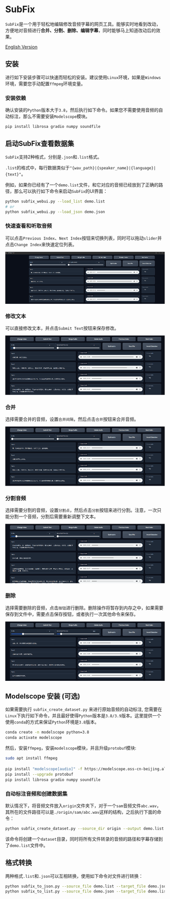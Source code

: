 # SubFix
`SubFix`是一个用于轻松地编辑修改音频字幕的网页工具。能够实时地看到改动，方便地对音频进行**合并、分割、删除、编辑字幕**，同时能够马上知道改动后的效果。

[English Version](README.md)

## 安装

进行如下安装步骤可以快速而轻松的安装。建议使用`Linux`环境，如果是`Windows`环境，需要您手动配置`ffmpeg`环境变量。

### 安装依赖

确认安装的`Python`版本大于`3.8`，然后执行如下命令。如果您不需要使用音频的自动标注，那么不需要安装`Modelscope`模块。

```bash
pip install librosa gradio numpy soundfile
```

## 启动SubFix查看数据集

`SubFix`支持2种格式，分别是`.json`和`.list`格式。

`.list`的格式中，每行数据类似于`"{wav_path}|{speaker_name}|{language}|{text}"`。

例如，如果你已经有了一个`demo.list`文件，和它对应的音频已经放到了正确的路径，那么可以执行如下命令来启动`SubFix`的UI界面：

```bash
python subfix_webui.py --load_list demo.list
# or
python subfix_webui.py --load_json demo.json
```

### 快速查看和听取音频

可以点击`Previous Index`、`Next Index`按钮来切换列表，同时可以拖动`slider`并点击`Change Index`来快速定位列表。

![change index gif](images/index.gif)

### 修改文本

可以直接修改文本，并点击`Submit Text`按钮来保存修改。

![change text gif](images/text.gif)

### 合并

选择需要合并的音频，设置`合并间隔`，然后点击`合并`按钮来合并音频。

![merge audio gif](images/merge.gif)

### 分割音频

选择需要分割的音频，设置`分割点`，然后点击`分割`按钮来进行分割。注意，一次只能分割一个音频，分割后需要重新调整下文本。

![split audio gif](images/split.gif)

### 删除

选择需要删除的音频，点击`按钮`进行删除。删除操作将暂存到内存之中，如果需要保存到文件中，需要点击保存按钮，或者执行一次其他命令来保存。

![delete audio gif](images/delete.gif)

## Modelscope 安装 (可选)

如果需要执行 `subfix_create_dataset.py` 来进行原始音频的自动标注, 您需要在`Linux`下执行如下命令，并且最好使得`Python`版本是`3.8/3.9`版本。这里提供一个使用`conda`的方式来保证`Python`环境是`3.8`版本。

```bash
conda create -n modelscope python=3.8
conda activate modelscope
```

然后，安装`ffmpeg`，安装`modelscope`模块，并且升级`protobuf`模块:

```bash
sudo apt install ffmpeg

pip install "modelscope[audio]" -f https://modelscope.oss-cn-beijing.aliyuncs.com/releases/repo.html
pip install --upgrade protobuf
pip install librosa gradio numpy soundfile
```

### 自动标注音频和创建数据集

默认情况下，将音频文件放入`origin`文件夹下，对于一个`sam`音频文件`abc.wav`，其所在的文件路径可以是`./origin/sam/abc.wav`这样的结构，之后执行下面的命令：

```bash
python subfix_create_dataset.py --source_dir origin --output demo.list
```

该命令将创建一个`dataset`目录，同时将所有文件转录的音频的路径和字幕存储到了`demo.list`文件中。



## 格式转换

两种格式`.list`和`.json`可以互相转换，使用如下命令对文件进行转换：

```bash
python subfix_to_json.py --source_file demo.list --target_file demo.json
python subfix_to_list.py --source_file demo.json --target_file demo.list
```